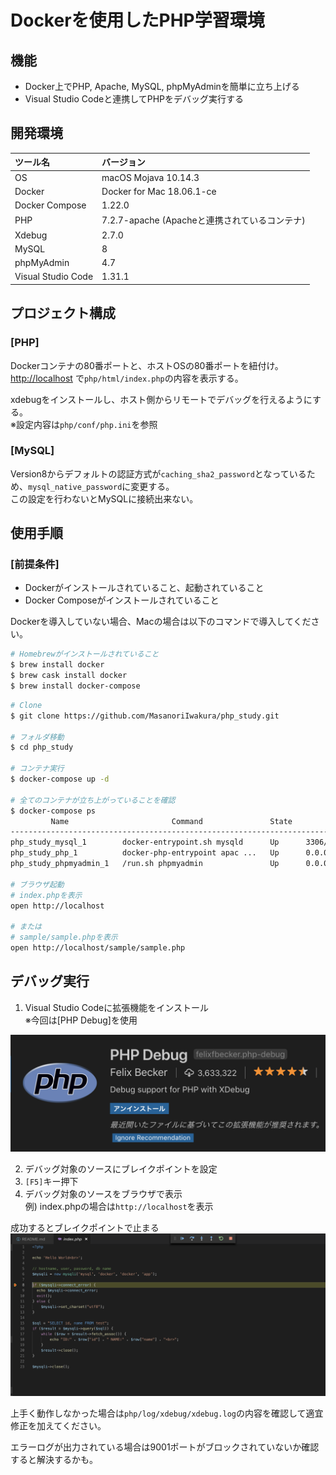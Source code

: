 # Dockerを使用したPHP学習環境

## 機能

- Docker上でPHP, Apache, MySQL, phpMyAdminを簡単に立ち上げる
- Visual Studio Codeと連携してPHPをデバッグ実行する

## 開発環境

|ツール名|バージョン|
|:--|:--|
|OS|macOS Mojava 10.14.3|
|Docker|Docker for Mac 18.06.1-ce|
|Docker Compose|1.22.0|
|PHP|7.2.7-apache (Apacheと連携されているコンテナ)|
|Xdebug|2.7.0|
|MySQL|8|
|phpMyAdmin|4.7|
|Visual Studio Code|1.31.1|

## プロジェクト構成

### [PHP]
Dockerコンテナの80番ポートと、ホストOSの80番ポートを紐付け。  
<http://localhost> で`php/html/index.php`の内容を表示する。

xdebugをインストールし、ホスト側からリモートでデバッグを行えるようにする。  
※設定内容は`php/conf/php.ini`を参照

### [MySQL]
Version8からデフォルトの認証方式が`caching_sha2_password`となっているため、`mysql_native_password`に変更する。  
この設定を行わないとMySQLに接続出来ない。

## 使用手順

### [前提条件]
* Dockerがインストールされていること、起動されていること
* Docker Composeがインストールされていること

Dockerを導入していない場合、Macの場合は以下のコマンドで導入してください。

```bash
# Homebrewがインストールされていること
$ brew install docker
$ brew cask install docker
$ brew install docker-compose
```

```bash
# Clone
$ git clone https://github.com/MasanoriIwakura/php_study.git

# フォルダ移動
$ cd php_study

# コンテナ実行
$ docker-compose up -d

# 全てのコンテナが立ち上がっていることを確認
$ docker-compose ps
         Name                       Command               State               Ports
------------------------------------------------------------------------------------------------
php_study_mysql_1        docker-entrypoint.sh mysqld      Up      3306/tcp, 33060/tcp
php_study_php_1          docker-php-entrypoint apac ...   Up      0.0.0.0:80->80/tcp
php_study_phpmyadmin_1   /run.sh phpmyadmin               Up      0.0.0.0:8080->80/tcp, 9000/tcp

# ブラウザ起動
# index.phpを表示
open http://localhost

# または
# sample/sample.phpを表示
open http://localhost/sample/sample.php
```

## デバッグ実行

1. Visual Studio Codeに拡張機能をインストール  
※今回は[PHP Debug]を使用

![拡張機能](./images/php_study_02.png)

2. デバッグ対象のソースにブレイクポイントを設定
3. `[F5]`キー押下
4. デバッグ対象のソースをブラウザで表示  
例) index.phpの場合は`http://localhost`を表示

成功するとブレイクポイントで止まる
![デバッグ実行例](./images/php_study_01.png)

上手く動作しなかった場合は`php/log/xdebug/xdebug.log`の内容を確認して適宜修正を加えてください。  

エラーログが出力されている場合は9001ポートがブロックされていないか確認すると解決するかも。